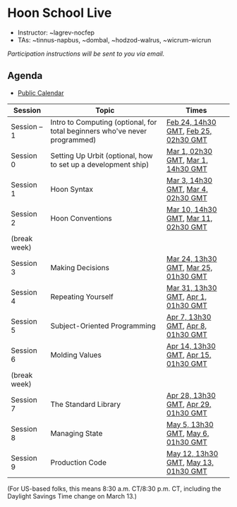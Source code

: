 #   Hoon School Live

- Instructor:  ~lagrev-nocfep
- TAs:  ~tinnus-napbus, ~dombal, ~hodzod-walrus, ~wicrum-wicrun

_Participation instructions will be sent to you via email._

##  Agenda

- [Public Calendar](https://calendar.protonmail.com/api/calendar/v1/url/_8UNeXjA2al8kcdsD6FvAo0shk3vd9deDsmKPEuKH9X7drGKXWs45kUTbxzR8oJHoMWkg7LMZ8Ws2Z0wMxog6Q==/calendar.ics?CacheKey=qn-4ROzLCfpnPT1NHLYXMQ%3D%3D&PassphraseKey=NYTn1Weoi61Av0yGgJKXVNKsNzj-WjdCV_i9slqKtms%3D)

| **Session** | **Topic** | **Times** |
| --- | --- | --- |
| Session –1 | Intro to Computing (optional, for total beginners who've never programmed) | [Feb 24, 14h30 GMT](https://www.worldtimebuddy.com/?qm=1&lid=6,0,4887398&h=6&date=2022-2-24&sln=8.5-9.5&hf=1), [Feb 25, 02h30 GMT](https://www.worldtimebuddy.com/?qm=1&lid=6,0,4887398&h=6&date=2022-2-24&sln=20.5-21.5&hf=1) |
| Session 0 | Setting Up Urbit (optional, how to set up a development ship) | [Mar 1, 02h30 GMT](https://www.worldtimebuddy.com/?qm=1&lid=6,0,4887398&h=6&date=2022-2-28&sln=20.5-21.5&hf=1), [Mar 1, 14h30 GMT](https://www.worldtimebuddy.com/?qm=1&lid=6,0,4887398&h=6&date=2022-3-1&sln=8.5-9.5&hf=1) |
| Session 1 | Hoon Syntax | [Mar 3, 14h30 GMT](https://www.worldtimebuddy.com/?qm=1&lid=6,0,4887398&h=6&date=2022-3-3&sln=8.5-9.5&hf=1), [Mar 4, 02h30 GMT](https://www.worldtimebuddy.com/?qm=1&lid=6,0,4887398&h=6&date=2022-3-4&sln=20.5-21.5&hf=1) |
| Session 2 | Hoon Conventions | [Mar 10, 14h30 GMT](https://www.worldtimebuddy.com/?qm=1&lid=6,0,4887398&h=6&date=2022-3-10&sln=8.5-9.5&hf=1), [Mar 11, 02h30 GMT](https://www.worldtimebuddy.com/?qm=1&lid=6,0,4887398&h=6&date=2022-3-11&sln=20.5-21.5&hf=1) |
| (break week) |  |  |
| Session 3 | Making Decisions | [Mar 24, 13h30 GMT](https://www.worldtimebuddy.com/?qm=1&lid=6,0,4887398&h=6&date=2022-3-24&sln=8.5-9.5&hf=1), [Mar 25, 01h30 GMT](https://www.worldtimebuddy.com/?qm=1&lid=6,0,4887398&h=6&date=2022-3-26&sln=20.5-21.5&hf=1) |
| Session 4 | Repeating Yourself | [Mar 31, 13h30 GMT](https://www.worldtimebuddy.com/?qm=1&lid=6,0,4887398&h=6&date=2022-3-31&sln=8.5-9.5&hf=1), [Apr 1, 01h30 GMT](https://www.worldtimebuddy.com/?qm=1&lid=6,0,4887398&h=6&date=2022-4-1&sln=20.5-21.5&hf=1) |
| Session 5 | Subject-Oriented Programming | [Apr 7, 13h30 GMT](https://www.worldtimebuddy.com/?qm=1&lid=6,0,4887398&h=6&date=2022-4-7&sln=8.5-9.5&hf=1), [Apr 8, 01h30 GMT](https://www.worldtimebuddy.com/?qm=1&lid=6,0,4887398&h=6&date=2022-4-8&sln=20.5-21.5&hf=1) |
| Session 6 | Molding Values | [Apr 14, 13h30 GMT](https://www.worldtimebuddy.com/?qm=1&lid=6,0,4887398&h=6&date=2022-4-14&sln=8.5-9.5&hf=1), [Apr 15, 01h30 GMT](https://www.worldtimebuddy.com/?qm=1&lid=6,0,4887398&h=6&date=2022-4-15&sln=20.5-21.5&hf=1) |
| (break week) |  |  |
| Session 7 | The Standard Library | [Apr 28, 13h30 GMT](https://www.worldtimebuddy.com/?qm=1&lid=6,0,4887398&h=6&date=2022-4-28&sln=8.5-9.5&hf=1), [Apr 29, 01h30 GMT](https://www.worldtimebuddy.com/?qm=1&lid=6,0,4887398&h=6&date=2022-4-29&sln=20.5-21.5&hf=1) |
| Session 8 | Managing State | [May 5, 13h30 GMT](https://www.worldtimebuddy.com/?qm=1&lid=6,0,4887398&h=6&date=2022-5-5&sln=8.5-9.5&hf=1), [May 6, 01h30 GMT](https://www.worldtimebuddy.com/?qm=1&lid=6,0,4887398&h=6&date=2022-5-6&sln=20.5-21.5&hf=1) |
| Session 9 | Production Code | [May 12, 13h30 GMT](https://www.worldtimebuddy.com/?qm=1&lid=6,0,4887398&h=6&date=2022-5-12&sln=8.5-9.5&hf=1), [May 13, 01h30 GMT](https://www.worldtimebuddy.com/?qm=1&lid=6,0,4887398&h=6&date=2022-5-13&sln=20.5-21.5&hf=1) |

(For US-based folks, this means 8:30 a.m. CT/8:30 p.m. CT, including the Daylight Savings Time change on March 13.)

